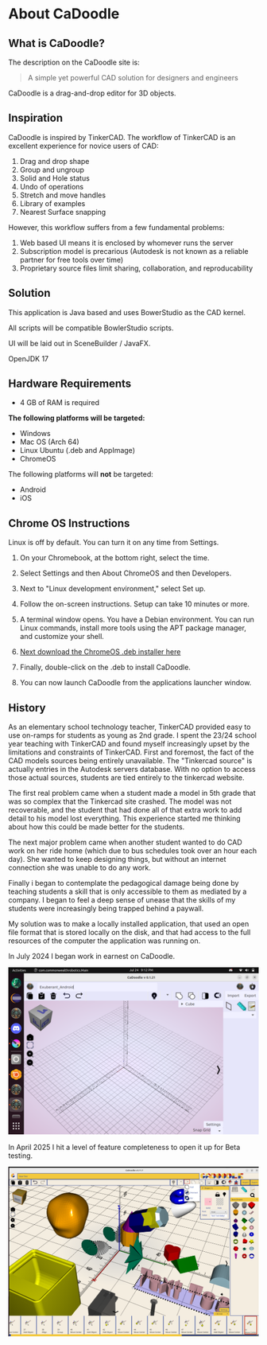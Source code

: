 # About CaDoodle

## What is CaDoodle?

The description on the CaDoodle site is:

> A simple yet powerful CAD solution for designers and engineers 

CaDoodle is a drag-and-drop editor for 3D objects.

## Inspiration

CaDoodle is inspired by TinkerCAD. The workflow of TinkerCAD is an excellent experience for novice users of CAD: 

1. Drag and drop shape
1. Group and ungroup
1. Solid and Hole status
1. Undo of operations
1. Stretch and move handles
1. Library of examples
1. Nearest Surface snapping

However, this workflow suffers from a few fundamental problems:

1. Web based UI means it is enclosed by whomever runs the server
1. Subscription model is precarious (Autodesk is not known as a reliable partner for free tools over time)
1. Proprietary source files limit sharing, collaboration, and reproducability

## Solution 

This application is Java based and uses BowerStudio as the CAD kernel.

All scripts will be compatible BowlerStudio scripts. 

UI will be laid out in SceneBuilder / JavaFX.

OpenJDK 17 

## Hardware Requirements

* 4 GB of RAM is required

**The following platforms will be targeted:**

* Windows
* Mac OS (Arch 64)
* Linux Ubuntu (.deb and AppImage)
* ChromeOS
  
The following platforms will **not** be targeted:

* Android
* iOS

## Chrome OS Instructions


Linux is off by default. You can turn it on any time from Settings.

1.    On your Chromebook, at the bottom right, select the time.

2.    Select Settings and then About ChromeOS and then Developers.

3.    Next to "Linux development environment," select Set up.

4.    Follow the on-screen instructions. Setup can take 10 minutes or more.

5.    A terminal window opens. You have a Debian environment. You can run Linux commands, install more tools using the APT package manager, and customize your shell.

6. [Next download the ChromeOS .deb installer here](https://cadoodlecad.com/)

7. Finally, double-click on the .deb to install CaDoodle.

8. You can now launch CaDoodle from the applications launcher window.


## History


As an elementary school technology teacher, TinkerCAD provided easy to use on-ramps for students as young as 2nd grade. I spent the 23/24 school year teaching with TinkerCAD and found myself increasingly upset by the limitations and constraints of TinkerCAD. First and foremost, the fact of the CAD models sources being entirely unavailable. The "Tinkercad source" is actually entries in the Autodesk servers database. With no option to access those actual sources, students are tied entirely to the tinkercad website.

The first real problem came when a student made a model in 5th grade that was so complex that the Tinkercad site crashed. The model was not recoverable, and the student that had done all of that extra work to add detail to his model lost everything. This experience started me thinking about how this could be made better for the students.

The next major problem came when another student wanted to do CAD work on her ride home (which due to bus schedules took over an hour each day). She wanted to keep designing things, but without an internet connection she was unable to do any work.

Finally i began to contemplate the pedagogical damage being done by teaching students a skill that is only accessible to them as mediated by a company. I began to feel a deep sense of unease that the skills of my students were increasingly being trapped behind a paywall.

My solution was to make a locally installed application, that used an open file format that is stored locally on the disk, and that had access to the full resources of the computer the application was running on.

In July 2024 I began work in earnest on CaDoodle. 

![CaDoodle First Running Version](./img/2.png)

In April 2025 I hit a level of feature completeness to open it up for Beta testing.  

![CaDoodle Beta Release](./img/1.png)

